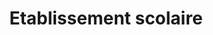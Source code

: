 ---
title: Etablissement scolaire
layout: ecole
menu:
    main:
        parent: agir
        weight: 4
        identifier: ecole
---